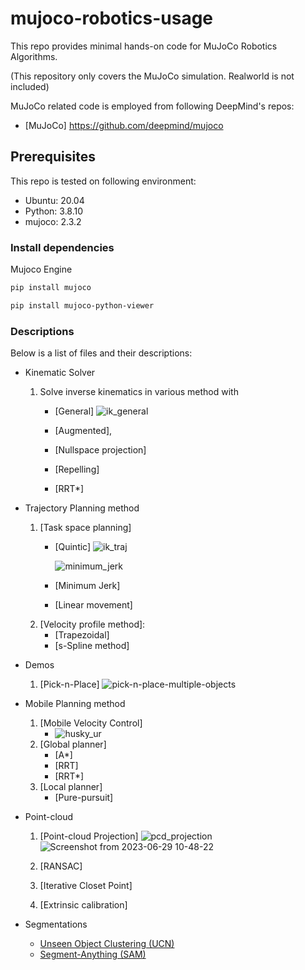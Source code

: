 # mujoco-robotics-usage
This repo provides minimal hands-on code for MuJoCo Robotics Algorithms.

(This repository only covers the MuJoCo simulation. Realworld is not included)

MuJoCo related code is employed from following DeepMind's repos: 

* [MuJoCo] https://github.com/deepmind/mujoco

## Prerequisites

This repo is tested on following environment:

* Ubuntu: 20.04
* Python: 3.8.10
* mujoco: 2.3.2

### Install dependencies

Mujoco Engine
```bash
pip install mujoco

pip install mujoco-python-viewer
```

### Descriptions
Below is a list of files and their descriptions:

* Kinematic Solver
    1. Solve inverse kinematics in various method with 
        * [General]
           ![ik_general](https://github.com/joonhyung-lee/mujoco-robotics-usage/assets/68883036/3e4deab9-e112-453d-bb16-e3477813e840)

        * [Augmented],
        * [Nullspace projection]
        * [Repelling]
        * [RRT*]
        
        
* Trajectory Planning method
    1. [Task space planning]
        * [Quintic]
          ![ik_traj](https://github.com/joonhyung-lee/mujoco-robotics-usage/assets/68883036/7e8306b3-c8d3-496d-91b7-29479496535d)

          ![minimum_jerk](https://github.com/joonhyung-lee/mujoco-robotics-usage/assets/68883036/b0cafa74-e703-4003-a7bb-d05e28fb1d2c)

        * [Minimum Jerk]
        * [Linear movement]
    2. [Velocity profile method]: 
        * [Trapezoidal]
        * [s-Spline method]
    
* Demos
  1. [Pick-n-Place]
     ![pick-n-place-multiple-objects](https://github.com/joonhyung-lee/mujoco-robotics-usage/assets/68883036/c851c6dc-34cb-4031-9bba-947336d3b81e)

    
* Mobile Planning method
    1. [Mobile Velocity Control]
        * ![husky_ur](https://github.com/joonhyung-lee/mujoco-robotics-usage/assets/68883036/94036fc6-2e77-4ea0-a970-7c49e4d45878)
    2. [Global planner]
        * [A*]
        * [RRT]
        * [RRT*]
    3. [Local planner]
        * [Pure-pursuit]
        
        
* Point-cloud
    1. [Point-cloud Projection]
       ![pcd_projection](https://github.com/joonhyung-lee/mujoco-robotics-usage/assets/68883036/9be34382-3e8c-460b-84ea-bf403d3277e2)
       ![Screenshot from 2023-06-29 10-48-22](https://github.com/joonhyung-lee/mujoco-robotics-usage/assets/68883036/a2577c7e-8d3c-4d6a-8edc-157c2d7107ec)

    2. [RANSAC]
    3. [Iterative Closet Point]
    4. [Extrinsic calibration]
    
    
* Segmentations
    * [Unseen Object Clustering (UCN)](https://github.com/NVlabs/UnseenObjectClustering)
    * [Segment-Anything (SAM)](https://github.com/facebookresearch/segment-anything)


